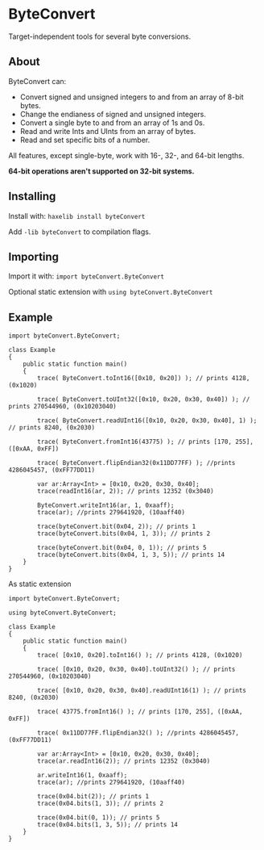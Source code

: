 # ByteConvert
Target-independent tools for several byte conversions.

## About

ByteConvert can:

- Convert signed and unsigned integers to and from an array of 8-bit bytes.
- Change the endianess of signed and unsigned integers.
- Convert a single byte to and from an array of 1s and 0s.
- Read and write Ints and UInts from an array of bytes.
- Read and set specific bits of a number.

All features, except single-byte, work with 16-, 32-, and 64-bit lengths.

**64-bit operations aren't supported on 32-bit systems.**

## Installing

Install with: `haxelib install byteConvert`

Add `-lib byteConvert` to compilation flags.

## Importing

Import it with: `import byteConvert.ByteConvert`

Optional static extension with `using byteConvert.ByteConvert`

## Example
```
import byteConvert.ByteConvert;

class Example
{
    public static function main()
    {
        trace( ByteConvert.toInt16([0x10, 0x20]) ); // prints 4128, (0x1020)
        
        trace( ByteConvert.toUInt32([0x10, 0x20, 0x30, 0x40]) ); // prints 270544960, (0x10203040)
        
        trace( ByteConvert.readUInt16([0x10, 0x20, 0x30, 0x40], 1) ); // prints 8240, (0x2030)
        
        trace( ByteConvert.fromInt16(43775) ); // prints [170, 255], ([0xAA, 0xFF])
        
        trace( ByteConvert.flipEndian32(0x11DD77FF) ); //prints 4286045457, (0xFF77DD11)
        
        var ar:Array<Int> = [0x10, 0x20, 0x30, 0x40];
        trace(readInt16(ar, 2)); // prints 12352 (0x3040)
        
        ByteConvert.writeInt16(ar, 1, 0xaaff);
        trace(ar); //prints 279641920, (10aaff40)
        
        trace(byteConvert.bit(0x04, 2)); // prints 1
        trace(byteConvert.bits(0x04, 1, 3)); // prints 2 
        
        trace(byteConvert.bit(0x04, 0, 1)); // prints 5
        trace(byteConvert.bits(0x04, 1, 3, 5)); // prints 14 
    }
}
```

As static extension
```
import byteConvert.ByteConvert;

using byteConvert.ByteConvert;

class Example
{
    public static function main()
    {
        trace( [0x10, 0x20].toInt16() ); // prints 4128, (0x1020)
        
        trace( [0x10, 0x20, 0x30, 0x40].toUInt32() ); // prints 270544960, (0x10203040)
        
        trace( [0x10, 0x20, 0x30, 0x40].readUInt16(1) ); // prints 8240, (0x2030)
        
        trace( 43775.fromInt16() ); // prints [170, 255], ([0xAA, 0xFF])
        
        trace( 0x11DD77FF.flipEndian32() ); //prints 4286045457, (0xFF77DD11)
        
        var ar:Array<Int> = [0x10, 0x20, 0x30, 0x40];
        trace(ar.readInt16(2)); // prints 12352 (0x3040)
        
        ar.writeInt16(1, 0xaaff);
        trace(ar); //prints 279641920, (10aaff40)
        
        trace(0x04.bit(2)); // prints 1
        trace(0x04.bits(1, 3)); // prints 2 
        
        trace(0x04.bit(0, 1)); // prints 5
        trace(0x04.bits(1, 3, 5)); // prints 14 
    }
}
```
